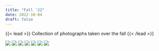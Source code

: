 ```yaml
---
title: "Fall '22"
date: 2022-10-04
draft: false
---
```


{{< lead >}}
Collection of photographs taken over the fall
{{< /lead >}}

![](IMG_20220917_194431.jpg)
![](IMG_20220917_200901__01.jpg)
![](IMG_20220924_145109.jpg)
![](IMG_20220929_223522.jpg)
![](IMG_20220929_224623.jpg)
![](IMG_20221008_222241.jpg)
![](IMG_20221105_172209.jpg)
